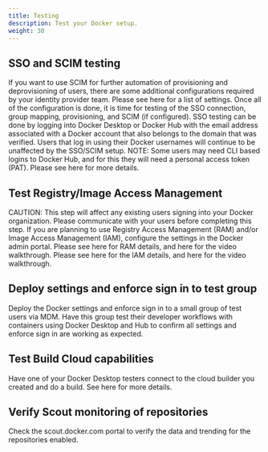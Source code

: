 ```yaml
---
title: Testing
description: Test your Docker setup.
weight: 30
---
```


## SSO and SCIM testing

If you want to use SCIM for further automation of provisioning and deprovisioning of users, there are some additional configurations required by your identity provider team.  Please see here for a list of settings.  Once all of the configuration is done, it is time for testing of the SSO connection, group mapping, provisioning, and SCIM (if configured).  SSO testing can be done by logging into Docker Desktop or Docker Hub with the email address associated with a Docker account that also belongs to the domain that was verified.  Users that log in using their Docker usernames will continue to be unaffected by the SSO/SCIM setup. NOTE: Some users may need CLI based logins to Docker Hub, and for this they will need a personal access token (PAT).  Please see here for more details. 

## Test Registry/Image Access Management

CAUTION: This step will affect any existing users signing into your Docker organization.  Please communicate with your users before completing this step.  If you are planning to use Registry Access Management (RAM) and/or Image Access Management (IAM), configure the settings in the Docker admin portal.  Please see here for RAM details, and here for the video walkthrough.  Please see here for the IAM details, and here for the video walkthrough.

## Deploy settings and enforce sign in to test group

Deploy the Docker settings and enforce sign in to a small group of test users via MDM.  Have this group test their developer workflows with containers using Docker Desktop and Hub to confirm all settings and enforce sign in are working as expected.  

## Test Build Cloud capabilities

Have one of your Docker Desktop testers connect to the cloud builder you created and do a build.  See here for more details.

## Verify Scout monitoring of repositories

Check the scout.docker.com portal to verify the data and trending for the repositories enabled.
